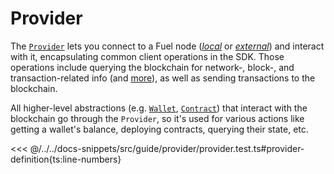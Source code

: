 # Provider

The [`Provider`](../../api/Account/Provider.md) lets you connect to a Fuel node ([_*local*_](../introduction/getting-started.md#connecting-to-a-local-node) or [_*external*_](../introduction/getting-started.md#connecting-to-the-testnet)) and interact with it, encapsulating common client operations in the SDK. Those operations include querying the blockchain for network-, block-, and transaction-related info (and [more](../../api/Account/Provider.md)), as well as sending transactions to the blockchain.

All higher-level abstractions (e.g. [`Wallet`](../wallets/index.md), [`Contract`](../contracts/index.md)) that interact with the blockchain go through the `Provider`, so it's used for various actions like getting a wallet's balance, deploying contracts, querying their state, etc.

<<< @/../../docs-snippets/src/guide/provider/provider.test.ts#provider-definition{ts:line-numbers}

